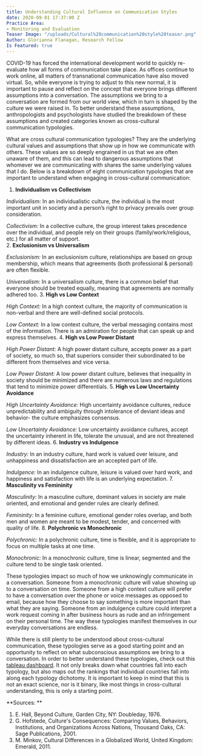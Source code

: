 ```yaml
---
title: Understanding Cultural Influence on Communication Styles
date: 2020-09-01 17:37:00 Z
Practice Area:
- Monitoring and Evaluation
Teaser Image: "/uploads/Cultural%20communication%20style%20teaser.png"
Author: Glorianna Flanagan, Research Fellow
Is Featured: true
---
```


COVID-19 has forced the international development world to quickly re-evaluate how all forms of communication take place. As offices continue to work online, all matters of transnational communication have also moved virtual. So, while everyone is trying to adjust to this new normal, it is important to pause and reflect on the concept that everyone brings different assumptions into a conversation. The assumptions we bring to a conversation are formed from our world view, which in turn is shaped by the culture we were raised in. To better understand these assumptions, anthropologists and psychologists have studied the breakdown of these assumptions and created categories known as cross-cultural communication typologies. 

What are cross cultural communication typologies? They are the underlying cultural values and assumptions that show up in how we communicate with others. These values are so deeply engrained in us that we are often unaware of them, and this can lead to dangerous assumptions that whomever we are communicating with shares the same underlying values that I do. Below is a breakdown of eight communication typologies that are important to understand when engaging in cross-cultural communication: 

1. **Individualism vs Collectivism** 

*Individualism:* In an individualistic culture, the individual is the most important unit in society and a person’s right to privacy prevails over group consideration. 

*Collectivism:* In a collective culture, the group interest takes precedence over the individual, and people rely on their groups (family/work/religious, etc.) for all matter of support.  
2. **Exclusionism vs Universalism**

*Exclusionism:* In an exclusionism culture, relationships are based on group membership, which means that agreements (both professional & personal) are often flexible. 

*Universalism:* In a universalism culture, there is a common belief that everyone should be treated equally, meaning that agreements are normally adhered too. 
3. **High vs Low Context**

*High Context:* In a high context culture, the majority of communication is non-verbal and there are well-defined social protocols. 

*Low Context:* In a low context culture, the verbal messaging contains most of the information. There is an admiration for people that can speak up and express themselves. 
4. **High vs Low Power Distant**	

*High Power Distant:* A high power distant culture, accepts power as a part of society, so much so, that superiors consider their subordinated to be different from themselves and vice versa.  

*Low Power Distant:* A low power distant culture, believes that inequality in society should be minimized and there are numerous laws and regulations that tend to minimize power differentials. 
5. **High vs Low Uncertainty Avoidance**

*High Uncertainty Avoidance:* High uncertainty avoidance cultures, reduce unpredictability and ambiguity through intolerance of deviant ideas and behavior- the culture emphasizes consensus. 

*Low Uncertainty Avoidance:* Low uncertainty avoidance cultures, accept the uncertainty inherent in life, tolerate the unusual, and are not threatened by different ideas. 
6. **Industry vs Indulgence**

*Industry:* In an industry culture, hard work is valued over leisure, and unhappiness and dissatisfaction are an accepted part of life. 

*Indulgence:* In an indulgence culture, leisure is valued over hard work, and happiness and satisfaction with life is an underlying expectation. 
7. **Masculinity vs Femininity** 

*Masculinity:* In a masculine culture, dominant values in society are male oriented, and emotional and gender rules are clearly defined. 

*Femininity:* In a feminine culture, emotional gender roles overlap, and both men and women are meant to be modest, tender, and concerned with quality of life. 
8. **Polychronic vs Monochronic**

*Polychronic:* In a polychronic culture, time is flexible, and it is appropriate to focus on multiple tasks at one time.

*Monochronic:* In a monochronic culture, time is linear, segmented and the culture tend to be single task oriented. 

These typologies impact so much of how we unknowingly communicate in a conversation. Someone from a monochronic culture will value showing up to a conversation on time. Someone from a high context culture will prefer to have a conversation over the phone or voice messages as opposed to email, because how they choose to say something is more important than what they are saying. Someone from an indulgence culture could interpret a work request coming in after business hours as rude and an infringement on their personal time. The way these typologies manifest themselves in our everyday conversations are endless. 

While there is still plenty to be understood about cross-cultural communication, these typologies serve as a good starting point and an opportunity to reflect on what subconscious assumptions we bring to a conversation. In order to better understand these typologies, check out this [tableau dashboard](https://public.tableau.com/profile/glorianna.flanagan#!/vizhome/TypologyMapsFinal/CCCTypologies). It not only breaks down what countries fall into each typology, but also maps out the rankings that individual countries fall into along each typology dichotomy. It is important to keep in mind that this is not an exact science, nor is it binary, like most things in cross-cultural understanding, this is only a starting point.  

**Sources: **
1. E. Hall, Beyond Culture, Garden City, NY: Doubleday, 1976. 
2. G. Hofstede, Culture's Consequences: Comparing Values, Behaviors, Institutions, and Organizations Across Nations, Thousand Oaks, CA: Sage Publications, 2001. 
3. M. Minkov, Cultural Differences in a Globalized World, United Kingdom: Emerald, 2011.
